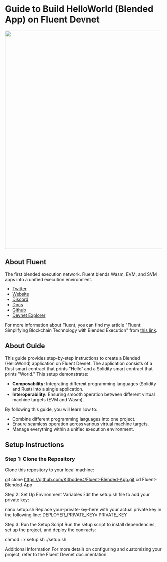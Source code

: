 # Guide to Build HelloWorld (Blended App) on Fluent Devnet

<img src="https://images.mirror-media.xyz/publication-images/_89lCC1I0m5JlMwv14wo3.png?height=360&width=720" width="700"/>

## About Fluent
The first blended execution network. Fluent blends Wasm, EVM, and SVM apps into a unified execution environment.
* [Twitter](https://x.com/fluentxyz)
* [Website](https://fluent.xyz/)
* [Discord](https://discord.gg/fluentlabs)
* [Docs](https://docs.fluentlabs.xyz/learn/introduction/what-is-fluent)
* [Github](https://github.com/fluentlabs-xyz)
* [Devnet Explorer](https://blockscout.dev.thefluent.xyz/)

For more information about Fluent, you can find my article "Fluent: Simplifying Blockchain Technology with Blended Execution" from [this link](https://mirror.xyz/kocality.eth/orzqskeUXS_lefo0oo99nB9r21wdKzJGp7gfquYdLlc).

## About Guide
This guide provides step-by-step instructions to create a Blended (HelloWorld) application on Fluent Devnet. The application consists of a Rust smart contract that prints "Hello" and a Solidity smart contract that prints "World." This setup demonstrates:

- **Composability:** Integrating different programming languages (Solidity and Rust) into a single application.
- **Interoperability:** Ensuring smooth operation between different virtual machine targets (EVM and Wasm).

By following this guide, you will learn how to:

- Combine different programming languages into one project.
- Ensure seamless operation across various virtual machine targets.
- Manage everything within a unified execution environment.

## Setup Instructions

### Step 1: Clone the Repository
Clone this repository to your local machine:

git clone https://github.com/Kitbodee4/Fluent-Blended-App.git
cd Fluent-Blended-App

Step 2: Set Up Environment Variables
Edit the setup.sh file to add your private key:

nano setup.sh
Replace your-private-key-here with your actual private key in the following line:
DEPLOYER_PRIVATE_KEY=  PRIVATE_KEY

Step 3: Run the Setup Script
Run the setup script to install dependencies, set up the project, and deploy the contracts:

chmod +x setup.sh
./setup.sh

Additional Information
For more details on configuring and customizing your project, refer to the Fluent Devnet documentation.
